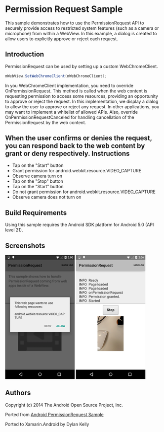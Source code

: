Permission Request Sample
==========================

This sample demonstrates how to use the PermissionRequest API to
securely provide access to restricted system features (such as a
camera or microphone) from within a WebView. In this example, a dialog
is created to allow users to explicitly approve or reject each
request.

Introduction
------------

PermissionRequest can be used by setting up a custom WebChromeClient.

```csharp
mWebView.SetWebChromeClient(mWebChromeClient);
```

In you WebChromeClient implementation, you need to override
OnPermissionRequest. This method is called when the web content
is requesting permission to access some resources, providing an
opportunity to approve or reject the request. In this implementation,
we display a dialog to allow the user to approve or reject any
request. In other applications, you may want to implement a whitelist
of allowed APIs.  Also, override OnPermissionRequestCanceled for
handling cancellation of the PermissionRequest by the web content.

When the user confirms or denies the request, you can respond back to
the web content by grant or deny respectively.
Instructions
------------

* Tap on the "Start" button
* Grant permission for android.webkit.resource.VIDEO_CAPTURE
* Observe camera turn on
* Tap on the "Stop" button
* Tap on the "Start" button
* Do not grant permission for android.webkit.resource.VIDEO_CAPTURE
* Observe camera does not turn on

Build Requirements
------------------
Using this sample requires the Android SDK platform for Android 5.0 (API level 21).

Screenshots
-------------

<img src="Screenshots/1-permission-request.png" height="400" alt="Screenshot"/> <img src="Screenshots/2-permission-granted.png" height="400" alt="Screenshot"/>

Authors
-------
Copyright (c) 2014 The Android Open Source Project, Inc.

Ported from [Android PermissionRequest Sample](https://github.com/googlesamples/android-permissionRequest)

Ported to Xamarin.Android by Dylan Kelly